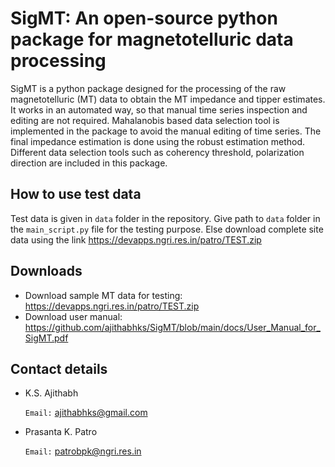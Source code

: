 # SigMT: An open-source python package for magnetotelluric data processing
SigMT is a python package designed for the processing of the raw magnetotelluric (MT) data to obtain the MT impedance and tipper estimates. It works in an automated way, so that manual time series inspection and editing are not required. Mahalanobis based data selection tool is implemented in the package to avoid the manual editing of time series. The final impedance estimation is done using the robust estimation method. Different data selection tools such as coherency threshold, polarization direction are included in this package.

## How to use test data

Test data is given in `data` folder in the repository. Give path to `data` folder in the `main_script.py` file for the testing purpose. Else download complete site data using the link https://devapps.ngri.res.in/patro/TEST.zip 

## Downloads
* Download sample MT data for testing: https://devapps.ngri.res.in/patro/TEST.zip
* Download user manual: https://github.com/ajithabhks/SigMT/blob/main/docs/User_Manual_for_SigMT.pdf

## Contact details
* K.S. Ajithabh

  `Email:` ajithabhks@gmail.com

* Prasanta K. Patro

  `Email:` patrobpk@ngri.res.in


